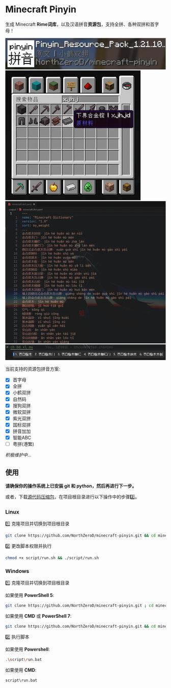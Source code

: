 # Minecraft Pinyin

生成 Minecraft **Rime词库**，以及汉语拼音**资源包**，支持全拼、各种双拼和首字母！

![资源包列表展示](./.screenshot/pic4.webp)
![物品搜索](./.screenshot/pic1.webp)
![词库](./.screenshot/pic2.webp)
![输入法展示](./.screenshot/pic3.webp)

当前支持的资源包拼音方案:

- [x] 首字母
- [x] 全拼
- [x] 小鹤双拼
- [x] 自然码
- [x] 搜狗双拼
- [x] 微软双拼
- [x] 紫光双拼
- [X] 国标双拼
- [X] 拼音加加
- [X] 智能ABC
- [ ] 粤拼(港繁)

*积极维护中...*

## 使用

**请确保你的操作系统上已安装 git 和 python，然后再进行下一步。**

或者，下载[源代码压缩包](https://github.com/NorthZeroD/minecraft-pinyin/archive/refs/heads/main.zip)，在项目根目录进行以下操作中的步骤2️⃣。

### Linux

1️⃣ 克隆项目并切换到项目根目录

```bash
git clone https://github.com/NorthZeroD/minecraft-pinyin.git && cd minecraft-pinyin
```

2️⃣ 更改脚本权限并执行

```bash
chmod +x script/run.sh && ./script/run.sh
```

### Windows

1️⃣ 克隆项目并切换到项目根目录

如果使用 **PowerShell 5**:

```bash
git clone https://github.com/NorthZeroD/minecraft-pinyin.git ; cd minecraft-pinyin
```

如果使用 **CMD** 或 **PowerShell 7**:

```bash
git clone https://github.com/NorthZeroD/minecraft-pinyin.git && cd minecraft-pinyin
```

2️⃣ 执行脚本

如果使用 **Powershell**:

```bash
.\script\run.bat
```

如果使用 **CMD**:

```bash
script\run.bat
```
